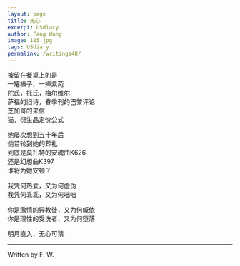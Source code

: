 ```yaml
---
layout: page
title: 无心 
excerpt: USdiary
author: Fang Wang
image: 105.jpg
tags: USdiary
permalink: /writings48/
---
```


被留在餐桌上的是    
一罐榛子，一捧紫菀    
陀氏，托氏，梅尔维尔     
萨福的旧诗，春季刊的巴黎评论   
芝加哥的来信    
猫，衍生品定价公式    

她屡次想到五十年后    
倘若轮到她的葬礼   
到底是莫扎特的安魂曲K626    
还是幻想曲K397   
谁将为她安顿？

我凭何热爱，又为何虚伪    
我凭何乖乖，又为何咄咄

你是激情的异教徒，又为何皈依   
你是理性的受洗者，又为何堕落       

明月直入，无心可猜



****

Written by F. W.
